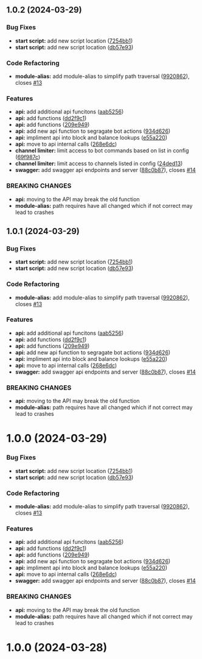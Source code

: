## 1.0.2 (2024-03-29)


### Bug Fixes

* **start script:** add new script location ([7254bb1](https://github.com/fr1t2/zond-faucet/commit/7254bb1a210cd374572e5bda4201bdb981443d3e))
* **start script:** add new script location ([db57e93](https://github.com/fr1t2/zond-faucet/commit/db57e934357025cdf5a1df1b8f947b986262048b))


### Code Refactoring

* **module-alias:** add module-alias to simplify path traversal ([9920862](https://github.com/fr1t2/zond-faucet/commit/992086289efd056e571f44feea79a9d19f349f6d)), closes [#13](https://github.com/fr1t2/zond-faucet/issues/13)


### Features

* **api:** add additional api funcitons ([aab5256](https://github.com/fr1t2/zond-faucet/commit/aab525649fe3df2479fb51a5f75c514d5f9160f8))
* **api:** add functions ([dd2f9c1](https://github.com/fr1t2/zond-faucet/commit/dd2f9c1d60fb89938b99258da219ea595925a51a))
* **api:** add functions ([209e949](https://github.com/fr1t2/zond-faucet/commit/209e9493fee4ef2be321b7b0c60d2921497c02e8))
* **api:** add new api function to segragate bot actions ([934d626](https://github.com/fr1t2/zond-faucet/commit/934d6266a42247d0d1149b75810ffd43739510a8))
* **api:** impliment api into block and balance lookups ([e55a220](https://github.com/fr1t2/zond-faucet/commit/e55a220b79d8e5e94acbd57aea9958239ff7ea27))
* **api:** move to api internal calls ([268e6dc](https://github.com/fr1t2/zond-faucet/commit/268e6dc78bbc2afb00c97265c383cf82301145a8))
* **channel limiter:** limit access to bot commands based on list in config ([69f987c](https://github.com/fr1t2/zond-faucet/commit/69f987ccedb149c02f494bc18a8f4887c54b8a08))
* **channel limiter:** limit access to channels listed in config ([24ded13](https://github.com/fr1t2/zond-faucet/commit/24ded13b2317755f01cddb3ead53ab3e745b63ab))
* **swagger:** add swagger api endpoints and server ([88c0b87](https://github.com/fr1t2/zond-faucet/commit/88c0b873b27e858ae180c41a8c7c437033d18855)), closes [#14](https://github.com/fr1t2/zond-faucet/issues/14)


### BREAKING CHANGES

* **api:** moving to the API may break the old function
* **module-alias:** path requires have all changed which if not correct may lead to crashes



## 1.0.1 (2024-03-29)


### Bug Fixes

* **start script:** add new script location ([7254bb1](https://github.com/fr1t2/zond-faucet/commit/7254bb1a210cd374572e5bda4201bdb981443d3e))
* **start script:** add new script location ([db57e93](https://github.com/fr1t2/zond-faucet/commit/db57e934357025cdf5a1df1b8f947b986262048b))


### Code Refactoring

* **module-alias:** add module-alias to simplify path traversal ([9920862](https://github.com/fr1t2/zond-faucet/commit/992086289efd056e571f44feea79a9d19f349f6d)), closes [#13](https://github.com/fr1t2/zond-faucet/issues/13)


### Features

* **api:** add additional api funcitons ([aab5256](https://github.com/fr1t2/zond-faucet/commit/aab525649fe3df2479fb51a5f75c514d5f9160f8))
* **api:** add functions ([dd2f9c1](https://github.com/fr1t2/zond-faucet/commit/dd2f9c1d60fb89938b99258da219ea595925a51a))
* **api:** add functions ([209e949](https://github.com/fr1t2/zond-faucet/commit/209e9493fee4ef2be321b7b0c60d2921497c02e8))
* **api:** add new api function to segragate bot actions ([934d626](https://github.com/fr1t2/zond-faucet/commit/934d6266a42247d0d1149b75810ffd43739510a8))
* **api:** impliment api into block and balance lookups ([e55a220](https://github.com/fr1t2/zond-faucet/commit/e55a220b79d8e5e94acbd57aea9958239ff7ea27))
* **api:** move to api internal calls ([268e6dc](https://github.com/fr1t2/zond-faucet/commit/268e6dc78bbc2afb00c97265c383cf82301145a8))
* **swagger:** add swagger api endpoints and server ([88c0b87](https://github.com/fr1t2/zond-faucet/commit/88c0b873b27e858ae180c41a8c7c437033d18855)), closes [#14](https://github.com/fr1t2/zond-faucet/issues/14)


### BREAKING CHANGES

* **api:** moving to the API may break the old function
* **module-alias:** path requires have all changed which if not correct may lead to crashes



# 1.0.0 (2024-03-29)


### Bug Fixes

* **start script:** add new script location ([7254bb1](https://github.com/fr1t2/zond-faucet/commit/7254bb1a210cd374572e5bda4201bdb981443d3e))
* **start script:** add new script location ([db57e93](https://github.com/fr1t2/zond-faucet/commit/db57e934357025cdf5a1df1b8f947b986262048b))


### Code Refactoring

* **module-alias:** add module-alias to simplify path traversal ([9920862](https://github.com/fr1t2/zond-faucet/commit/992086289efd056e571f44feea79a9d19f349f6d)), closes [#13](https://github.com/fr1t2/zond-faucet/issues/13)


### Features

* **api:** add additional api funcitons ([aab5256](https://github.com/fr1t2/zond-faucet/commit/aab525649fe3df2479fb51a5f75c514d5f9160f8))
* **api:** add functions ([dd2f9c1](https://github.com/fr1t2/zond-faucet/commit/dd2f9c1d60fb89938b99258da219ea595925a51a))
* **api:** add functions ([209e949](https://github.com/fr1t2/zond-faucet/commit/209e9493fee4ef2be321b7b0c60d2921497c02e8))
* **api:** add new api function to segragate bot actions ([934d626](https://github.com/fr1t2/zond-faucet/commit/934d6266a42247d0d1149b75810ffd43739510a8))
* **api:** impliment api into block and balance lookups ([e55a220](https://github.com/fr1t2/zond-faucet/commit/e55a220b79d8e5e94acbd57aea9958239ff7ea27))
* **api:** move to api internal calls ([268e6dc](https://github.com/fr1t2/zond-faucet/commit/268e6dc78bbc2afb00c97265c383cf82301145a8))
* **swagger:** add swagger api endpoints and server ([88c0b87](https://github.com/fr1t2/zond-faucet/commit/88c0b873b27e858ae180c41a8c7c437033d18855)), closes [#14](https://github.com/fr1t2/zond-faucet/issues/14)


### BREAKING CHANGES

* **api:** moving to the API may break the old function
* **module-alias:** path requires have all changed which if not correct may lead to crashes



# 1.0.0 (2024-03-28)
